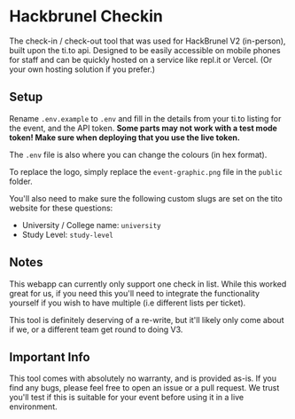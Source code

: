 # Hackbrunel Checkin

The check-in / check-out tool that was used for HackBrunel V2 (in-person), built upon the ti.to api.
Designed to be easily accessible on mobile phones for staff and can be quickly hosted on a service like repl.it or Vercel. (Or your own hosting solution if you prefer.)

## Setup
Rename ``.env.example`` to ``.env`` and fill in the details from your ti.to listing for the event, and the API token.
**Some parts may not work with a test mode token! Make sure when deploying that you use the live token.**

The ``.env`` file is also where you can change the colours (in hex format).

To replace the logo, simply replace the ``event-graphic.png`` file in the ``public`` folder.

You'll also need to make sure the following custom slugs are set on the tito website for these questions:
 - University / College name: ``university``
 - Study Level: ``study-level``

## Notes
This webapp can currently only support one check in list. While this worked great for us, if you need this you'll need to integrate the functionality yourself if you wish to have multiple (i.e different lists per ticket).

This tool is definitely deserving of a re-write, but it'll likely only come about if we, or a different team get round to doing V3.


## Important Info
This tool comes with absolutely no warranty, and is provided as-is. If you find any bugs, please feel free to open an issue or a pull request. We trust you'll test if this is suitable for your event before using it in a live environment.
